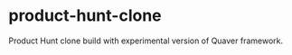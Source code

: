 product-hunt-clone
==================

Product Hunt clone build with experimental version of Quaver framework.
